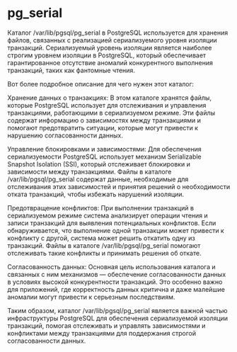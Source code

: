 # pg_serial
Каталог /var/lib/pgsql/pg_serial в PostgreSQL используется для хранения файлов, связанных с реализацией сериализуемого уровня изоляции транзакций. Сериализуемый уровень изоляции является наиболее строгим уровнем изоляции в PostgreSQL, который обеспечивает гарантированное отсутствие аномалий конкурентного выполнения транзакций, таких как фантомные чтения.

Вот более подробное описание для чего нужен этот каталог:

Хранение данных о транзакциях: В этом каталоге хранятся файлы, которые PostgreSQL использует для отслеживания и управления транзакциями, работающими в сериализуемом режиме. Эти файлы содержат информацию о зависимостях между транзакциями и помогают предотвратить ситуации, которые могут привести к нарушению согласованности данных.

Управление блокировками и зависимостями: Для обеспечения сериализуемости PostgreSQL использует механизм Serializable Snapshot Isolation (SSI), который отслеживает блокировки и зависимости между транзакциями. Файлы в каталоге /var/lib/pgsql/pg_serial содержат данные, необходимые для отслеживания этих зависимостей и принятия решений о необходимости отката транзакций, чтобы избежать нарушений изоляции.

Предотвращение конфликтов: При выполнении транзакций в сериализуемом режиме система анализирует операции чтения и записи транзакций для выявления потенциальных конфликтов. Если обнаруживается, что выполнение одной транзакции может привести к конфликту с другой, система может решить откатить одну из транзакций. Файлы в каталоге /var/lib/pgsql/pg_serial помогают отслеживать такие конфликты и принимать решения об откате.

Согласованность данных: Основная цель использования каталога и связанных с ним механизмов — обеспечение согласованности данных в условиях высокой конкурентности транзакций. Это особенно важно для приложений, где корректность данных критична и даже малейшие аномалии могут привести к серьезным последствиям.

Таким образом, каталог /var/lib/pgsql/pg_serial является важной частью инфраструктуры PostgreSQL для обеспечения сериализуемой изоляции транзакций, помогая отслеживать и управлять зависимостями и конфликтами между транзакциями для поддержания строгой согласованности данных.